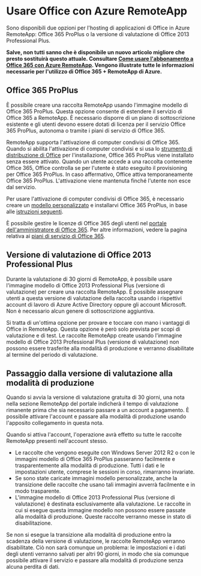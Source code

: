 
<properties
    pageTitle="Uso di Office con Azure RemoteApp | Microsoft Azure" 
    description="Informazioni sull'interazione tra Office e Azure RemoteApp"
    services="remoteapp"
    documentationCenter=""
    authors="lizap"
    manager="mbaldwin" />

<tags
    ms.service="remoteapp"
    ms.workload="compute"
    ms.tgt_pltfrm="na"
    ms.devlang="na"
    ms.topic="article"
    ms.date="04/05/2016"
    ms.author="elizapo" />

# Usare Office con Azure RemoteApp

Sono disponibili due opzioni per l'hosting di applicazioni di Office in Azure RemoteApp: Office 365 ProPlus o la versione di valutazione di Office 2013 Professional Plus.

**Salve, non tutti sanno che è disponibile un nuovo articolo migliore che presto sostituirà questo attuale. Consultare [Come usare l'abbonamento a Office 365 con Azure RemoteApp](remoteapp-officesubscription.md). Vengono illustrate tutte le informazioni necessarie per l'utilizzo di Office 365 + RemoteApp di Azure.**

## Office 365 ProPlus
È possibile creare una raccolta RemoteApp usando l'immagine modello di Office 365 ProPlus. Questa opzione consente di estendere il servizio di Office 365 a RemoteApp. È necessario disporre di un piano di sottoscrizione esistente e gli utenti devono essere dotati di licenza per il servizio Office 365 ProPlus, autonoma o tramite i piani di servizio di Office 365.

RemoteApp supporta l'attivazione di computer condivisi di Office 365. Quando si abilita l'attivazione di computer condivisi e si usa lo [strumento di distribuzione di Office](http://www.microsoft.com/download/details.aspx?id=36778) per l'installazione, Office 365 ProPlus viene installato senza essere attivato. Quando un utente accede a una raccolta contenente Office 365, Office controlla se per l'utente è stato eseguito il provisioning per Office 365 ProPlus. In caso affermativo, Office attiva temporaneamente Office 365 ProPlus. L'attivazione viene mantenuta finché l'utente non esce dal servizio.

Per usare l'attivazione di computer condivisi di Office 365, è necessario creare un [modello personalizzato](remoteapp-create-custom-image.md) e installarvi Office 365 ProPlus, in base alle [istruzioni seguenti](https://technet.microsoft.com/library/dn782858.aspx).

È possibile gestire le licenze di Office 365 degli utenti nel [portale dell'amministratore di Office 365](https://portal.office365.com/). Per altre informazioni, vedere la pagina relativa ai [piani di servizio di Office 365](http://technet.microsoft.com/library/office-365-plan-options.aspx).


## Versione di valutazione di Office 2013 Professional Plus
Durante la valutazione di 30 giorni di RemoteApp, è possibile usare l'immagine modello di Office 2013 Professional Plus (versione di valutazione) per creare una raccolta RemoteApp. È possibile assegnare utenti a questa versione di valutazione della raccolta usando i rispettivi account di lavoro di Azure Active Directory oppure gli account Microsoft. Non è necessario alcun genere di sottoscrizione aggiuntiva.

Si tratta di un'ottima opzione per provare e toccare con mano i vantaggi di Office in RemoteApp. Questa opzione è però solo prevista per scopi di valutazione e di test. Le raccolte RemoteApp create usando l'immagine modello di Office 2013 Professional Plus (versione di valutazione) non possono essere trasferite alla modalità di produzione e verranno disabilitate al termine del periodo di valutazione.

## Passaggio dalla versione di valutazione alla modalità di produzione
Quando si avvia la versione di valutazione gratuita di 30 giorni, una nota nella sezione RemoteApp del portale indicherà il tempo di valutazione rimanente prima che sia necessario passare a un account a pagamento. È possibile attivare l'account e passare alla modalità di produzione usando l'apposito collegamento in questa nota.

Quando si attiva l'account, l'operazione avrà effetto su tutte le raccolte RemoteApp presenti nell'account stesso.

- Le raccolte che vengono eseguite con Windows Server 2012 R2 o con le immagini modello di Office 365 ProPlus passeranno facilmente e trasparentemente alla modalità di produzione. Tutti i dati e le impostazioni utente, comprese le sessioni in corso, rimarranno invariate.
- Se sono state caricate immagini modello personalizzate, anche la transizione delle raccolte che usano tali immagini avverrà facilmente e in modo trasparente.
- L'immagine modello di Office 2013 Professional Plus (versione di valutazione) è destinata esclusivamente alla valutazione. Le raccolte in cui si esegue questa immagine modello non possono essere passate alla modalità di produzione. Queste raccolte verranno messe in stato di disabilitazione.


Se non si esegue la transizione alla modalità di produzione entro la scadenza della versione di valutazione, le raccolte RemoteApp verranno disabilitate. Ciò non sarà comunque un problema: le impostazioni e i dati degli utenti verranno salvati per altri 90 giorni, in modo che sia comunque possibile attivare il servizio e passare alla modalità di produzione senza alcuna perdita di dati.

<!---HONumber=AcomDC_0406_2016-->